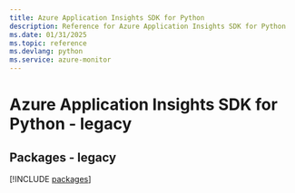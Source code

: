 ```yaml
---
title: Azure Application Insights SDK for Python
description: Reference for Azure Application Insights SDK for Python
ms.date: 01/31/2025
ms.topic: reference
ms.devlang: python
ms.service: azure-monitor
---
```

# Azure Application Insights SDK for Python - legacy
## Packages - legacy
[!INCLUDE [packages](application-insights-index.md)]